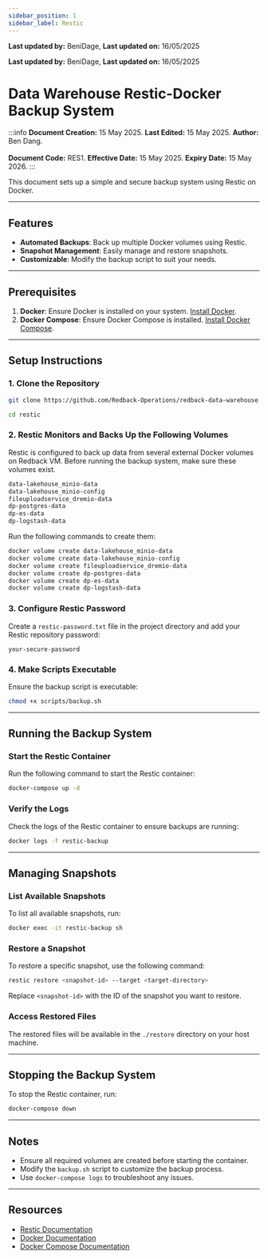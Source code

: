 ```yaml
---
sidebar_position: 1
sidebar_label: Restic
---
```


**Last updated by:** BeniDage, **Last updated on:** 16/05/2025


**Last updated by:** BeniDage, **Last updated on:** 16/05/2025


# Data Warehouse Restic-Docker Backup System

:::info
**Document Creation:** 15 May 2025. **Last Edited:** 15 May 2025. **Author:** Ben Dang.
<br></br> **Document Code:** RES1. **Effective Date:** 15 May 2025. **Expiry Date:** 15 May 2026.
:::

This document sets up a simple and secure backup system using Restic on Docker.

---

## Features

- **Automated Backups**: Back up multiple Docker volumes using Restic.
- **Snapshot Management**: Easily manage and restore snapshots.
- **Customizable**: Modify the backup script to suit your needs.

---

## Prerequisites

1. **Docker**: Ensure Docker is installed on your system. [Install Docker](https://docs.docker.com/get-docker/).
2. **Docker Compose**: Ensure Docker Compose is installed. [Install Docker Compose](https://docs.docker.com/compose/install/).

---

## Setup Instructions

### 1. Clone the Repository

```bash
git clone https://github.com/Redback-Operations/redback-data-warehouse.git

cd restic
```

### 2. Restic Monitors and Backs Up the Following Volumes

Restic is configured to back up data from several external Docker volumes on Redback VM. Before running the backup system, make sure these volumes exist.

```bash
data-lakehouse_minio-data
data-lakehouse_minio-config
fileuploadservice_dremio-data
dp-postgres-data
dp-es-data
dp-logstash-data
```

Run the following commands to create them:

```bash
docker volume create data-lakehouse_minio-data
docker volume create data-lakehouse_minio-config
docker volume create fileuploadservice_dremio-data
docker volume create dp-postgres-data
docker volume create dp-es-data
docker volume create dp-logstash-data
```

### 3. Configure Restic Password

Create a `restic-password.txt` file in the project directory and add your Restic repository password:

```plaintext
your-secure-password
```

### 4. Make Scripts Executable

Ensure the backup script is executable:

```bash
chmod +x scripts/backup.sh
```

---

## Running the Backup System

### Start the Restic Container

Run the following command to start the Restic container:

```bash
docker-compose up -d
```

### Verify the Logs

Check the logs of the Restic container to ensure backups are running:

```bash
docker logs -f restic-backup
```

---

## Managing Snapshots

### List Available Snapshots

To list all available snapshots, run:

```bash
docker exec -it restic-backup sh
```

### Restore a Snapshot

To restore a specific snapshot, use the following command:

```bash
restic restore <snapshot-id> --target <target-directory>
```

Replace `<snapshot-id>` with the ID of the snapshot you want to restore.

### Access Restored Files

The restored files will be available in the `./restore` directory on your host machine.

---

## Stopping the Backup System

To stop the Restic container, run:

```bash
docker-compose down
```

---

## Notes

- Ensure all required volumes are created before starting the container.
- Modify the `backup.sh` script to customize the backup process.
- Use `docker-compose logs` to troubleshoot any issues.

---

## Resources

- [Restic Documentation](https://restic.readthedocs.io/)
- [Docker Documentation](https://docs.docker.com/)
- [Docker Compose Documentation](https://docs.docker.com/compose/)
